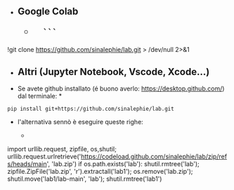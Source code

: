 

*   **<h2> Google Colab**

    *       ```
!git clone https://github.com/sinalephie/lab.git > /dev/null 2>&1

*   **<h2>Altri (Jupyter Notebook, Vscode, Xcode...)**
  * Se avete github installato (é buono averlo: https://desktop.github.com/) dal terminale:
     *
```
pip install git+https://github.com/sinalephie/lab.git
```

  * l'alternativa sennò è eseguire queste righe:
      * ```
import urllib.request, zipfile, os,shutil; urllib.request.urlretrieve('https://codeload.github.com/sinalephie/lab/zip/refs/heads/main', 'lab.zip')
if os.path.exists('lab'): shutil.rmtree('lab'); zipfile.ZipFile('lab.zip', 'r').extractall('lab1'); os.remove('lab.zip'); shutil.move('lab1/lab-main', 'lab'); shutil.rmtree('lab1')
```
